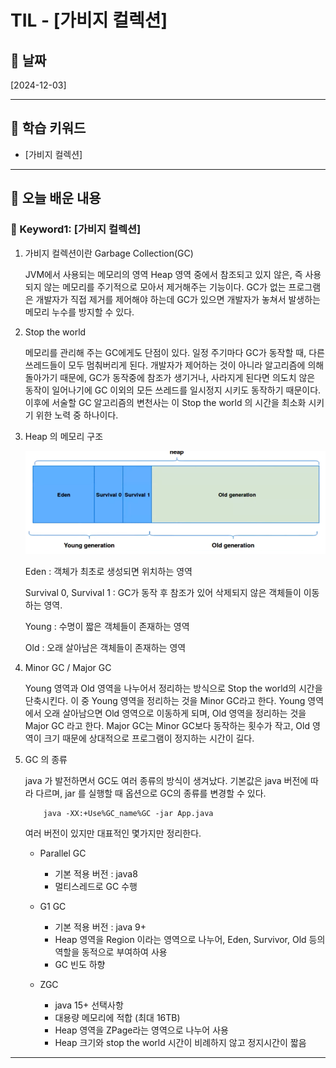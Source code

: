 # TIL - [가비지 컬렉션]

## 📅 날짜
[2024-12-03]

---

## 📌 학습 키워드
- [가비지 컬렉션]

---

## 📖 오늘 배운 내용

### 🔹 Keyword1: [가비지 컬렉션]

1. 가비지 컬렉션이란 Garbage Collection(GC)

    JVM에서 사용되는 메모리의 영역 Heap 영역 중에서 참조되고 있지 않은, 즉 사용되지 않는 메모리를 주기적으로 모아서 제거해주는 기능이다. GC가 없는 프로그램은 개발자가 직접 제거를 제어해야 하는데 GC가 있으면 개발자가 놓쳐서 발생하는 메모리 누수를 방지할 수 있다. 

2. Stop the world

    메모리를 관리해 주는 GC에게도 단점이 있다. 일정 주기마다 GC가 동작할 때, 다른 쓰레드들이 모두 멈춰버리게 된다. 개발자가 제어하는 것이 아니라 알고리즘에 의해 돌아가기 때문에, GC가 동작중에 참조가 생기거나, 사라지게 된다면 의도치 않은 동작이 일어나기에 GC 이외의 모든 쓰레드를 일시정지 시키도 동작하기 때문이다. 이후에 서술할 GC 알고리즘의 변천사는 이 Stop the world 의 시간을 최소화 시키기 위한 노력 중 하나이다.

3. Heap 의 메모리 구조

    ![heap_structure](/imgs/heap_structure.png)

    Eden : 객체가 최초로 생성되면 위치하는 영역

    Survival 0, Survival 1 : GC가 동작 후 참조가 있어 삭제되지 않은 객체들이 이동하는 영역. 

    Young : 수명이 짧은 객체들이 존재하는 영역

    Old : 오래 살아남은 객체들이 존재하는 영역

4. Minor GC / Major GC

    Young 영역과 Old 영역을 나누어서 정리하는 방식으로 Stop the world의 시간을 단축시킨다. 이 중 Young 영역을 정리하는 것을 Minor GC라고 한다. Young 영역에서 오래 살아남으면 Old 영역으로 이동하게 되며, Old 영역을 정리하는 것을 Major GC 라고 한다. Major GC는 Minor GC보다 동작하는 횟수가 작고, Old 영역이 크기 때문에 상대적으로 프로그램이 정지하는 시간이 길다.
    
5. GC 의 종류

    java 가 발전하면서 GC도 여러 종류의 방식이 생겨났다. 기본값은 java 버전에 따라 다르며, jar 를 실행할 때 옵션으로 GC의 종류를 변경할 수 있다.

    ```
        java -XX:+Use%GC_name%GC -jar App.java
    ```

    여러 버전이 있지만 대표적인 몇가지만 정리한다.

    - Parallel GC

        - 기본 적용 버전 : java8
        - 멀티스레드로 GC 수행
        

    - G1 GC

        - 기본 적용 버전 : java 9+
        - Heap 영역을 Region 이라는 영역으로 나누어, Eden, Survivor, Old 등의 역할을 동적으로 부여하여 사용
        - GC 빈도 하향

    - ZGC

        - java 15+ 선택사항
        - 대용량 메모리에 적합 (최대 16TB)
        - Heap 영역을 ZPage라는 영역으로 나누어 사용
        - Heap 크기와 stop the world 시간이 비례하지 않고 정지시간이 짧음
---
